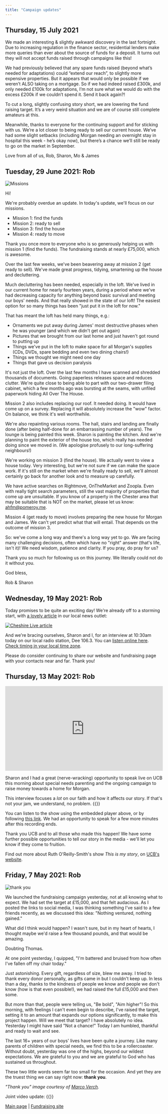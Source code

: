 ```yaml
---
title: "Campaign updates"
---
```


## Thursday, 15 July 2021

We made an interesting &amp; slightly awkward discovery in the last fortnight.
Due to increasing regulation in the finance sector, residential lenders make
more queries than ever about the source of funds for a deposit. It turns out
they will not accept funds raised through campaigns like this!

We had previously believed that any spare funds raised (beyond what’s needed for
adaptations) could “extend our reach”, to slightly more expensive properties.
But it appears that would only be possible if we weren’t ALSO taking on a
mortgage. So if we had indeed raised &pound;300k, and only needed &pound;100k
for adaptations, I’m not sure what we would do with the excess &pound;200k if we
couldn’t spend it. Send it back again?!

To cut a long, slightly confusing story short, we are lowering the fund raising
target. It’s a very weird situation and we are of course still complete amateurs
at this.

Meanwhile, thanks to everyone for the continuing support and for sticking with
us. We’re a lot closer to being ready to sell our current house. We’ve had some
slight setbacks (including Morgan needing an overnight stay in hospital this
week - he’s okay now), but there’s a chance we’ll still be ready to go on the
market in September.

Love from all of us, Rob, Sharon, Mo &amp; James

## Tuesday, 29 June 2021: Rob

![Missions](/images/AHFM-Missions-2021-06-29.jpg)

Hi!

We're probably overdue an update. In today's update, we'll focus on our missions.

* Mission 1: find the funds
* Mission 2: ready to sell
* Mission 3: find the house
* Mission 4: ready to move

Thank you once more to everyone who is so generously helping us with mission 1
(find the funds). The fundraising stands at nearly &pound;75,000, which is awesome.

Over the last few weeks, we've been beavering away at mission 2 (get ready to
sell). We've made great progress, tidying, smartening up the house and
decluttering.

Much decluttering has been needed, especially in the loft. We've lived in our
current home for nearly fourteen years, during a period where we've had
decreasing capacity for anything beyond basic survival and meeting our boys'
needs. And that really showed in the state of our loft! The easiest option for
so many things has been "just put it in the loft for now."

That has meant the loft has held many things, e.g.:

* Ornaments we put away during James' most destructive phases when he was
  younger (and which we didn't get out again)
* Pictures that we brought from our last home and just haven't got round to
  putting up
* Things we've put in the loft to make space for all Morgan's supplies (CDs,
  DVDs, spare bedding and even two dining chairs!)
* Things we thought we might need one day
* Things that gave us decision paralysis

It's not just the loft. Over the last few months I have scanned and shredded
thousands of documents. Going paperless releases space and reduces clutter.
We're quite close to being able to part with our two-drawer filing cabinet,
which a few months ago was bursting at the seams, with unfiled paperwork hiding
All Over The House.

Mission 2 also includes replacing our roof. It needed doing. It would have come
up on a survey. Replacing it will absolutely increase the "wow" factor. On
balance, we think it's well worthwhile.

We're also repainting various rooms. The hall, stairs and landing are finally
done (after being half-done for an embarrassing number of years). The lounge is
being painted this week. Sharon is painting the kitchen. And we're planning to
paint the exterior of the house too, which really has needed doing since we
moved in. (We apologise profusely to our long-suffering neighbours!)

We're working on mission 3 (find the house). We actually went to view a house
today. Very interesting, but we're not sure if we can make the space work. If
it's still on the market when we're finally ready to sell, we'll almost
certainly go back for another look and to measure up carefully.

We have active searches on Rightmove, OnTheMarket and Zoopla. Even with really
tight search parameters, still the vast majority of properties that come up are
unsuitable. If you know of a property in the Chester area that may be suitable
that is NOT on the market, please let us know: [ahfm@pomeroy.me](mailto:ahfm@pomeroy.me).

Mission 4 (get ready to move) involves preparing the new house for Morgan and
James. We can't yet predict what that will entail. That depends on the outcome
of mission 3.

So: we've come a long way and there's a long way yet to go. We are facing many
challenging decisions, often which have no "right" answer (that's life, isn't
it)! We need wisdom, patience and clarity. If you pray, do pray for us?

Thank you so much for following us on this journey. We literally could not do it
without you.

God bless,

Rob & Sharon

## Wednesday, 19 May 2021: Rob

Today promises to be quite an exciting day! We're already off to a storming
start, with [a lovely article]((https://www.cheshire-live.co.uk/news/chester-cheshire-news/chester-familys-appeal-help-son-20573939))
in our local news outlet:

[![Cheshire Live article](/images/cheshire-live-page.png)](https://www.cheshire-live.co.uk/news/chester-cheshire-news/chester-familys-appeal-help-son-20573939)

And we're bracing ourselves, Sharon and I, for an interview at 10:30am today on
our local radio station, Dee 106.3. You can [listen online here](https://www.dee1063.com/player/).
[Check timing in your local time zone](https://notime.zone/M_zgLevXQRJFY).

Please do consider continuing to share our website and fundraising page with
your contacts near and far. Thank you!

## Thursday, 13 May 2021: Rob

<iframe style="min-width: 100%; min-height: 270px;" src="https://www.lightcast.com/embed/player.php?responsive=1&skinColor=000000&autoPlay=0&tvButtonID=ucbplayer&id=369325&type=" frameborder="0" allowfullscreen></iframe>

Sharon and I had a great (nerve-wracking) opportunity to speak live on UCB this
morning about special needs parenting and the ongoing campaign to raise money
towards a home for Morgan.

This interview focuses a *lot* on our faith and how it affects our story. If
that's not your jam, we understand, no problem. {{<icon class="fa fa-heart">}}

You can listen to the show using the embedded player above, or by following
[this link](https://player.lightcast.com/zYTOzITN). We had an opportunity to
speak for a few more minutes after this recording ends.

Thank you UCB and to all those who made this happen! We have some further
possible opportunities to tell our story in the media - we'll let you know if
they come to fruition.

Find out more about Ruth O'Reilly-Smith's show *This is my story*, on
[UCB's website](https://www.ucb.co.uk/ruth).

## Friday, 7 May 2021: Rob

![thank you](/images/thank-you.jpg)

We launched the fundraising campaign yesterday, not at all knowing what to
expect. We had set the target at &pound;15,000, and that felt audacious. As I
posted the links to social media, I was thinking something I've said to a few
friends recently, as we discussed this idea: "Nothing ventured, nothing gained."

What did I think would happen? I wasn't sure, but in my heart of hearts, I
thought maybe we'd raise a few thousand pounds, and that would be amazing.

Doubting Thomas.

At one point yesterday, I quipped, "I'm battered and bruised from how often I've
fallen off my chair today."

Just astonishing. Every gift, regardless of size, blew me away. I tried to thank
every donor personally, as gifts came in but I couldn't keep up. In less than a
day, thanks to the kindness of people we know and people we don't know (how is
that even possible!), we had raised the full &pound;15,000 and then some.

But more than that, people were telling us, "Be bold", "Aim higher"! So this
morning, with feelings I can't even begin to describe, I've raised the target,
setting it to an amount that expands our options significantly, to make this
project happen. Will we meet that target? I have absolutely no idea. Yesterday I
might have said "Not a chance!" Today I am humbled, thankful and ready to wait
and see.

The last 16+ years of our boys' lives have been quite a journey. Like many
parents of children with special needs, we find this to be a rollercoaster.
Without doubt, yesterday was one of the highs, beyond our wildest expectations.
We are grateful to you and we are grateful to God who has sustained us
throughout.

These two little words seem far too small for the occasion. And yet they are
the truest thing we can say right now: **thank you**.

*"Thank you" image courtesy of [Marco Verch](https://www.flickr.com/photos/30478819@N08/45219195192).*

Joint video update: {{<youtube uAy-X9657-c >}}

[Main page](/) | [Fundraising site](https://www.gofundme.com/f/a-home-for-mo)